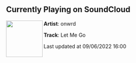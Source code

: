 ## Currently Playing on SoundCloud

[<img align="left" width="100" src="https://i1.sndcdn.com/artworks-VFGVm8hD5i7f-0-t500x500.png">](https://soundcloud.com/onwrddd/let-me-go-2)

**Artist**: onwrd 

**Track**: Let Me Go

Last updated at 09/06/2022 16:00
